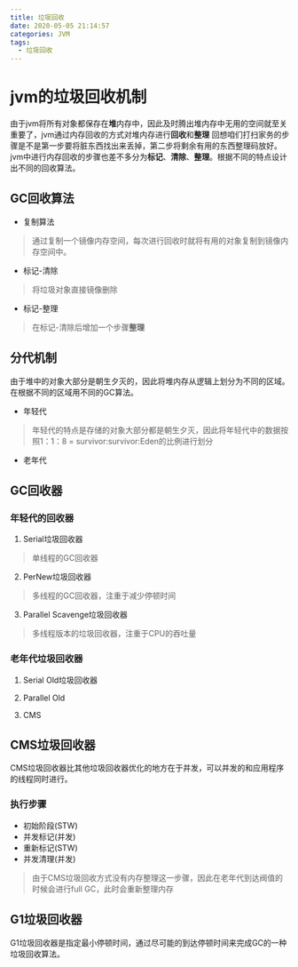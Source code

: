 ```yaml
---
title: 垃圾回收
date: 2020-05-05 21:14:57
categories: JVM
tags:
  - 垃圾回收
---
```


# jvm的垃圾回收机制

由于jvm将所有对象都保存在**堆**内存中，因此及时腾出堆内存中无用的空间就至关重要了，jvm通过内存回收的方式对堆内存进行**回收**和**整理**
回想咱们打扫家务的步骤是不是第一步要将脏东西找出来丢掉，第二步将剩余有用的东西整理码放好。jvm中进行内存回收的步骤也差不多分为**标记**、**清除**、**整理**。根据不同的特点设计出不同的回收算法。

## GC回收算法

- 复制算法
> 通过复制一个镜像内存空间，每次进行回收时就将有用的对象复制到镜像内存空间中。

- 标记-清除
> 将垃圾对象直接镜像删除

- 标记-整理
> 在标记-清除后增加一个步骤**整理**


## 分代机制

由于堆中的对象大部分是朝生夕灭的，因此将堆内存从逻辑上划分为不同的区域。在根据不同的区域用不同的GC算法。

- 年轻代
> 年轻代的特点是存储的对象大部分都是朝生夕灭，因此将年轻代中的数据按照1：1：8 = survivor:survivor:Eden的比例进行划分

- 老年代

## GC回收器

### 年轻代的回收器

1. Serial垃圾回收器
> 单线程的GC回收器

2. PerNew垃圾回收器
> 多线程的GC回收器，注重于减少停顿时间

3. Parallel Scavenge垃圾回收器
> 多线程版本的垃圾回收器，注重于CPU的吞吐量

### 老年代垃圾回收器

1. Serial Old垃圾回收器

2. Parallel Old

3. CMS

## CMS垃圾回收器

CMS垃圾回收器比其他垃圾回收器优化的地方在于并发，可以并发的和应用程序的线程同时进行。

### 执行步骤
- 初始阶段(STW)
- 并发标记(并发)
- 重新标记(STW)
- 并发清理(并发)

> 由于CMS垃圾回收方式没有内存整理这一步骤，因此在老年代到达阀值的时候会进行full GC，此时会重新整理内存

## G1垃圾回收器

G1垃圾回收器是指定最小停顿时间，通过尽可能的到达停顿时间来完成GC的一种垃圾回收算法。
